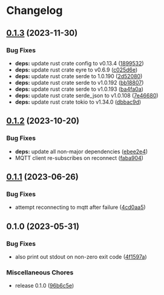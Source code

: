 # Changelog

## [0.1.3](https://github.com/FruitieX/adb-mqtt/compare/v0.1.2...v0.1.3) (2023-11-30)


### Bug Fixes

* **deps:** update rust crate config to v0.13.4 ([1899532](https://github.com/FruitieX/adb-mqtt/commit/1899532c5e42ac9d17d2785caf62e1a4d179943f))
* **deps:** update rust crate eyre to v0.6.9 ([c025d6e](https://github.com/FruitieX/adb-mqtt/commit/c025d6e5fc6b40965a909cf4c57c1d21c8f18ebc))
* **deps:** update rust crate serde to 1.0.190 ([2d52080](https://github.com/FruitieX/adb-mqtt/commit/2d52080c5b8b105ed5ff060fa84c51f68196882c))
* **deps:** update rust crate serde to v1.0.192 ([bb18807](https://github.com/FruitieX/adb-mqtt/commit/bb188072dc834fb964b20c894d8e8764bb552512))
* **deps:** update rust crate serde to v1.0.193 ([ba4fa0a](https://github.com/FruitieX/adb-mqtt/commit/ba4fa0a1d0e326d54e0963834d3aa2ab2d0710ae))
* **deps:** update rust crate serde_json to v1.0.108 ([7e46680](https://github.com/FruitieX/adb-mqtt/commit/7e46680beaee6badb3dcbd5202ba92542afe8acc))
* **deps:** update rust crate tokio to v1.34.0 ([dbbac9d](https://github.com/FruitieX/adb-mqtt/commit/dbbac9d552bfdccb09ff5bbc82de4f5c0ba9a063))

## [0.1.2](https://github.com/FruitieX/adb-mqtt/compare/v0.1.1...v0.1.2) (2023-10-20)


### Bug Fixes

* **deps:** update all non-major dependencies ([ebee2e4](https://github.com/FruitieX/adb-mqtt/commit/ebee2e47b1044e68613a4b78314dedad2559a343))
* MQTT client re-subscribes on reconnect ([faba904](https://github.com/FruitieX/adb-mqtt/commit/faba90462cff3fd7828b0df371ef587ffe279286))

## [0.1.1](https://github.com/FruitieX/adb-mqtt/compare/v0.1.0...v0.1.1) (2023-06-26)


### Bug Fixes

* attempt reconnecting to mqtt after failure ([4cd0aa5](https://github.com/FruitieX/adb-mqtt/commit/4cd0aa5afe7993a6037d0add2b278e7298ae3525))

## 0.1.0 (2023-05-31)


### Bug Fixes

* also print out stdout on non-zero exit code ([4f1597a](https://github.com/FruitieX/adb-mqtt/commit/4f1597a33539df765e5a9d4093e93354e85844a2))


### Miscellaneous Chores

* release 0.1.0 ([96b6c5e](https://github.com/FruitieX/adb-mqtt/commit/96b6c5e67e4c368b9a113e6613637daa3e58784c))

